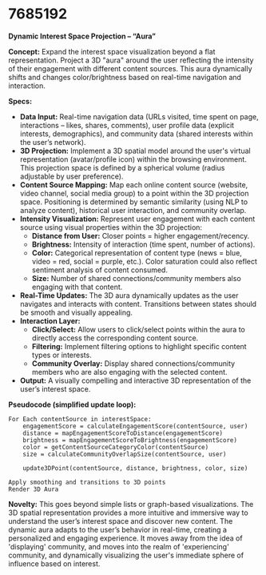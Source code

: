 # 7685192

**Dynamic Interest Space Projection – “Aura”**

**Concept:** Expand the interest space visualization beyond a flat representation. Project a 3D "aura" around the user reflecting the intensity of their engagement with different content sources. This aura dynamically shifts and changes color/brightness based on real-time navigation and interaction.

**Specs:**

*   **Data Input:** Real-time navigation data (URLs visited, time spent on page, interactions – likes, shares, comments), user profile data (explicit interests, demographics), and community data (shared interests within the user’s network).
*   **3D Projection:** Implement a 3D spatial model around the user's virtual representation (avatar/profile icon) within the browsing environment.  This projection space is defined by a spherical volume (radius adjustable by user preference).
*   **Content Source Mapping:**  Map each online content source (website, video channel, social media group) to a point within the 3D projection space.  Positioning is determined by semantic similarity (using NLP to analyze content), historical user interaction, and community overlap.
*   **Intensity Visualization:** Represent user engagement with each content source using visual properties within the 3D projection:
    *   **Distance from User:** Closer points = higher engagement/recency.
    *   **Brightness:** Intensity of interaction (time spent, number of actions).
    *   **Color:** Categorical representation of content type (news = blue, video = red, social = purple, etc.).  Color saturation could also reflect sentiment analysis of content consumed.
    *   **Size:** Number of shared connections/community members also engaging with that content.
*   **Real-Time Updates:** The 3D aura dynamically updates as the user navigates and interacts with content.  Transitions between states should be smooth and visually appealing.
*   **Interaction Layer:**
    *   **Click/Select:**  Allow users to click/select points within the aura to directly access the corresponding content source.
    *   **Filtering:** Implement filtering options to highlight specific content types or interests.
    *   **Community Overlay:** Display shared connections/community members who are also engaging with the selected content.
*   **Output:** A visually compelling and interactive 3D representation of the user’s interest space.

**Pseudocode (simplified update loop):**

```
For Each contentSource in interestSpace:
    engagementScore = calculateEngagementScore(contentSource, user)
    distance = mapEngagementScoreToDistance(engagementScore)
    brightness = mapEngagementScoreToBrightness(engagementScore)
    color = getContentSourceCategoryColor(contentSource)
    size = calculateCommunityOverlapSize(contentSource, user)
    
    update3DPoint(contentSource, distance, brightness, color, size)

Apply smoothing and transitions to 3D points
Render 3D Aura
```

**Novelty:**  This goes beyond simple lists or graph-based visualizations. The 3D spatial representation provides a more intuitive and immersive way to understand the user’s interest space and discover new content. The dynamic aura adapts to the user’s behavior in real-time, creating a personalized and engaging experience. It moves away from the idea of 'displaying' community, and moves into the realm of 'experiencing' community, and dynamically visualizing the user's immediate sphere of influence based on interest.